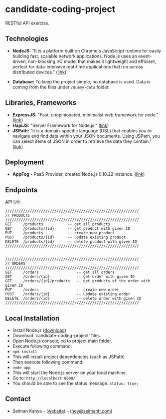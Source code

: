 candidate-coding-project
===========

RESTful API exercise.

## Technologies
- **NodeJS:** "It is a platform built on Chrome's JavaScript runtime for easily building fast, scalable network applications. Node.js uses an event-driven, non-blocking I/O model that makes it lightweight and efficient, perfect for data-intensive real-time applications that run across distributed devices." ([link](http://nodejs.org/))

- **Database:** To keep the project simple, no database is used. Data is coming from the files under ```/dummy-data``` folder.

## Libraries, Frameworks
- **ExpressJS:** "Fast, unopinionated, minimalist web framework for node." ([link](http://expressjs.com))
- **HapiJS:** "Server Framework for Node.js." ([link](http://www.hapijs.com))
- **JSPath:** "It is a domain-specific language (DSL) that enables you to navigate and find data within your JSON documents. Using JSPath, you can select items of JSON in order to retrieve the data they contain." ([link](https://github.com/dfilatov/jspath))

## Deployment
- **AppFog** - PaaS Provider, created Node.js 0.10.22 instance. ([link](https://docs.appfog.com/languages/node))

## Endpoints
API Url: 

```
////////////////////////////////////////////////////////////
// PRODUCTS
////////////////////////////////////////////////////////////
GET     /products           -- get all products
GET     /products/{id}      -- get product with given ID
PUT     /products           -- create new product
POST    /products/{id}      -- update existing product
DELETE  /products/{id}      -- delete product with given ID
////////////////////////////////////////////////////////////


////////////////////////////////////////////////////////////
// ORDERS
////////////////////////////////////////////////////////////
GET     /orders                 -- get all orders
GET     /orders/{id}            -- get order with given ID
GET     /orders/{id}/products   -- get products of the order with given ID
PUT     /orders                 -- create new order
POST    /orders/{id}            -- update existing order
DELETE  /orders/{id}            -- delete order with given ID
////////////////////////////////////////////////////////////
```

## Local Installation
- Install Node.js ([download](http://nodejs.org/))
- Download 'candidate-coding-project' files.
- Open Node.js console, cd to project main folder.
- Execute following command:
 - ```npm install``` 
 - This will install project dependencies (such as JSPath)
- Then execute following command:
 - ```node app```
 - This will start the Node.js server on your local machine.
- Go to: ```http://localhost:8000/```
 - You should be able to see the status message: ```status: true;```

## Contact

 - Selman Kahya - ([website](http://www.selmanh.com)) - (hey@selmanh.com)
